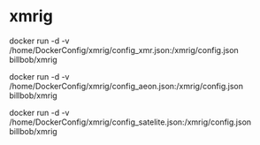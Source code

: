 # xmrig

docker run -d -v /home/DockerConfig/xmrig/config_xmr.json:/xmrig/config.json billbob/xmrig

docker run -d -v /home/DockerConfig/xmrig/config_aeon.json:/xmrig/config.json billbob/xmrig

docker run -d -v /home/DockerConfig/xmrig/config_satelite.json:/xmrig/config.json billbob/xmrig
